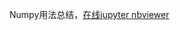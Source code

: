 Numpy用法总结，[在线jupyter nbviewer](https://nbviewer.jupyter.org/github/LAUGHTALE/CDA/tree/master/Numpy)
